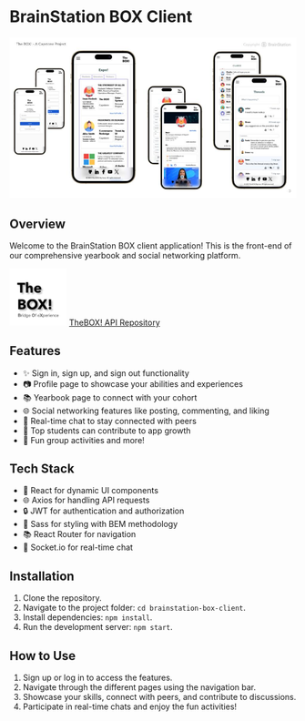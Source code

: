 # BrainStation BOX Client

  <img src="./src/assets/images/images/the-box-demo.jpg">

## Overview

Welcome to the BrainStation BOX client application! This is the front-end of our comprehensive yearbook and social networking platform.

  <img style="width: 20%;"  src="./src/assets/images/logos/the-box-logo.jpg" alt="BrainStation BOX Logo">
  <a href="https://github.com/imanhedeshy/the-box-server.git"> TheBOX! API Repository</a>

## Features

- ✨ Sign in, sign up, and sign out functionality
- 📷 Profile page to showcase your abilities and experiences
- 📚 Yearbook page to connect with your cohort
- 🌐 Social networking features like posting, commenting, and liking
- 💬 Real-time chat to stay connected with peers
- 🚀 Top students can contribute to app growth
- 🎉 Fun group activities and more!

## Tech Stack

- 🚀 React for dynamic UI components
- 🌐 Axios for handling API requests
- 🔒 JWT for authentication and authorization
- 🌈 Sass for styling with BEM methodology
- 📚 React Router for navigation
- 💬 Socket.io for real-time chat

## Installation

1. Clone the repository.
2. Navigate to the project folder: `cd brainstation-box-client`.
3. Install dependencies: `npm install`.
4. Run the development server: `npm start`.

## How to Use

1. Sign up or log in to access the features.
2. Navigate through the different pages using the navigation bar.
3. Showcase your skills, connect with peers, and contribute to discussions.
4. Participate in real-time chats and enjoy the fun activities!
